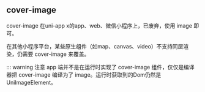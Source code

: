 ## cover-image

<!-- UTSCOMJSON.cover-image.description -->

cover-image 在uni-app x的app、web、微信小程序上，已废弃，使用 image 即可。

在其他小程序平台，某些原生组件（如map、canvas、video）不支持同层渲染，仍需要 cover-image 来覆盖。

<!-- UTSCOMJSON.cover-image.compatibility -->

::: warning 注意
app 端并不是在运行时实现了 cover-image 组件，仅仅是编译器把 cover-image 编译为了 image。运行时获取到的Dom仍然是UniImageElement。

<!-- UTSCOMJSON.cover-image.attribute -->

<!-- UTSCOMJSON.cover-image.event -->

<!-- UTSCOMJSON.cover-image.component_type -->

<!-- UTSCOMJSON.cover-image.children -->

<!-- UTSCOMJSON.cover-image.example -->

<!-- UTSCOMJSON.cover-image.reference -->
